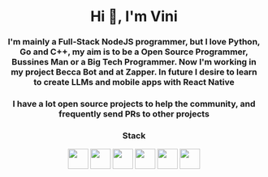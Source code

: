 ### <h1 align="center">Hi 👋, I'm Vini</h1>

### <p align="center">I'm mainly a Full-Stack NodeJS programmer, but I love Python, Go and C++, my aim is to be a Open Source Programmer, Bussines Man or a Big Tech Programmer. Now I'm working in my project Becca Bot and at Zapper. In future I desire to learn to create LLMs and mobile apps with React Native</p>
### <p align="center">I have a lot open source projects to help the community, and frequently send PRs to other projects</p>

<div align="center">
  <h3>Stack</h3>
  <img src="https://cdn.jsdelivr.net/gh/devicons/devicon/icons/typescript/typescript-original.svg" width=40 height=40/>
  <img src="https://cdn.jsdelivr.net/gh/devicons/devicon/icons/go/go-original.svg" width=40 height=40/>
  <img src="https://cdn.jsdelivr.net/gh/devicons/devicon/icons/python/python-original.svg" width=40 height=40/>
  <img src="https://cdn.jsdelivr.net/gh/devicons/devicon/icons/mysql/mysql-original.svg" width=40 height=40/>
  <img src="https://cdn.jsdelivr.net/gh/devicons/devicon/icons/react/react-original.svg" width=40 height=40/>
  <img src="https://cdn.jsdelivr.net/gh/devicons/devicon/icons/cplusplus/cplusplus-original.svg" width=40 height=40/>
</div>
